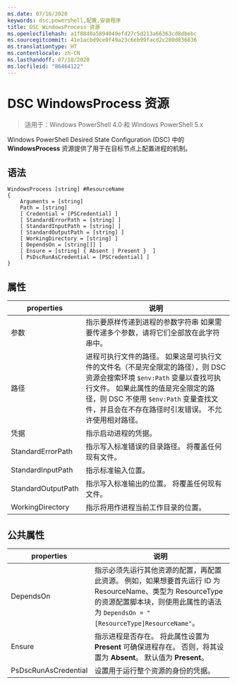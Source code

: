 ```yaml
---
ms.date: 07/16/2020
keywords: dsc,powershell,配置,安装程序
title: DSC WindowsProcess 资源
ms.openlocfilehash: a1f8840a5894049efd27c5d213a66363cd8dbebc
ms.sourcegitcommit: 41e1acbd9ce0f49a23c6eb99facd2c280d836836
ms.translationtype: HT
ms.contentlocale: zh-CN
ms.lasthandoff: 07/18/2020
ms.locfileid: "86464122"
---
```

# <a name="dsc-windowsprocess-resource"></a>DSC WindowsProcess 资源

> 适用于：Windows PowerShell 4.0 和 Windows PowerShell 5.x

Windows PowerShell Desired State Configuration (DSC) 中的 **WindowsProcess** 资源提供了用于在目标节点上配置进程的机制。

## <a name="syntax"></a>语法

```Syntax
WindowsProcess [string] #ResourceName
{
    Arguments = [string]
    Path = [string]
    [ Credential = [PSCredential] ]
    [ StandardErrorPath = [string] ]
    [ StandardInputPath = [string] ]
    [ StandardOutputPath = [string] ]
    [ WorkingDirectory = [string] ]
    [ DependsOn = [string[]] ]
    [ Ensure = [string] { Absent | Present }  ]
    [ PsDscRunAsCredential = [PSCredential] ]
}
```

## <a name="properties"></a>属性

|properties |说明 |
|---|---|
|参数 |指示要原样传递到进程的参数字符串 如果需要传递多个参数，请将它们全部放在此字符串中。 |
|路径 |进程可执行文件的路径。 如果这是可执行文件的文件名（不是完全限定的路径），则 DSC 资源会搜索环境 `$env:Path` 变量以查找可执行文件。 如果此属性的值是完全限定的路径，则 DSC 不使用 `$env:Path` 变量查找文件，并且会在不存在路径时引发错误。 不允许使用相对路径。 |
|凭据 |指示启动进程的凭据。 |
|StandardErrorPath |指示写入标准错误的目录路径。 将覆盖任何现有文件。 |
|StandardInputPath |指示标准输入位置。 |
|StandardOutputPath |指示写入标准输出的位置。 将覆盖任何现有文件。 |
|WorkingDirectory |指示将用作进程当前工作目录的位置。 |

## <a name="common-properties"></a>公共属性

|properties |说明 |
|---|---|
|DependsOn |指示必须先运行其他资源的配置，再配置此资源。 例如，如果想要首先运行 ID 为 ResourceName、类型为 ResourceType 的资源配置脚本块，则使用此属性的语法为 `DependsOn = "[ResourceType]ResourceName"`。 |
|Ensure |指示进程是否存在。 将此属性设置为 **Present** 可确保进程存在。 否则，将其设置为 **Absent**。 默认值为 **Present**。 |
|PsDscRunAsCredential |设置用于运行整个资源的身份的凭据。 |

